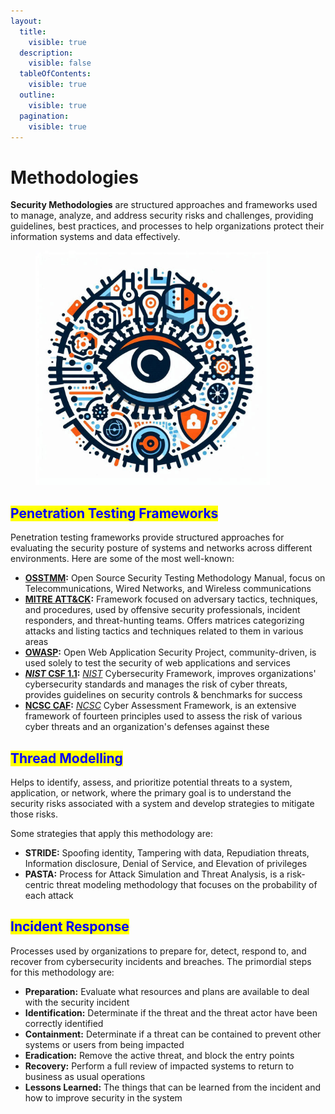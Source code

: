 ```yaml
---
layout:
  title:
    visible: true
  description:
    visible: false
  tableOfContents:
    visible: true
  outline:
    visible: true
  pagination:
    visible: true
---
```


# Methodologies

**Security Methodologies** are structured approaches and frameworks used to manage, analyze, and address security risks and challenges, providing guidelines, best practices, and processes to help organizations protect their information systems and data effectively.

<figure><img src="../../.gitbook/assets/image (8) (1) (1).png" alt="" width="375"><figcaption></figcaption></figure>

## <mark style="color:blue;">Penetration Testing Frameworks</mark>

Penetration testing frameworks provide structured approaches for evaluating the security posture of systems and networks across different environments. Here are some of the most well-known:

* [**OSSTMM**](https://www.isecom.org/OSSTMM.3.pdf)**:** Open Source Security Testing Methodology Manual, focus on Telecommunications, Wired Networks, and Wireless communications
* [**MITRE ATT\&CK**](https://attack.mitre.org)**:** Framework focused on adversary tactics, techniques, and procedures, used by offensive security professionals, incident responders, and threat-hunting teams. Offers matrices categorizing attacks and listing tactics and techniques related to them in various areas
* [**OWASP**](https://owasp.org/)**:** Open Web Application Security Project, community-driven, is used solely to test the security of web applications and services
* [_**NIST**_**&#x20;CSF 1.1**](https://www.nist.gov/cyberframework/csf-11-archive)**:** [_NIST_](https://www.nist.gov/) Cybersecurity Framework, improves organizations' cybersecurity standards and manages the risk of cyber threats, provides guidelines on security controls & benchmarks for success
* [**NCSC CAF**](https://www.ncsc.gov.uk/collection/cyber-assessment-framework)**:** [_NCSC_](https://www.ncsc.gov.uk/) Cyber Assessment Framework, is an extensive framework of fourteen principles used to assess the risk of various cyber threats and an organization's defenses against these

## <mark style="color:blue;">Thread Modelling</mark>

Helps to identify, assess, and prioritize potential threats to a system, application, or network, where the primary goal is to understand the security risks associated with a system and develop strategies to mitigate those risks.

Some strategies that apply this methodology are:

* **STRIDE:** Spoofing identity, Tampering with data, Repudiation threats, Information disclosure, Denial of Service, and Elevation of privileges
* **PASTA:** Process for Attack Simulation and Threat Analysis, is a risk-centric threat modeling methodology that focuses on the probability of each attack

## <mark style="color:blue;">Incident Response</mark>

Processes used by organizations to prepare for, detect, respond to, and recover from cybersecurity incidents and breaches. The primordial steps for this methodology are:

* **Preparation:** Evaluate what resources and plans are available to deal with the security incident
* **Identification:** Determinate if the threat and the threat actor have been correctly identified
* **Containment:** Determinate if a threat can be contained to prevent other systems or users from being impacted
* **Eradication:** Remove the active threat, and block the entry points
* **Recovery:** Perform a full review of impacted systems to return to business as usual operations&#x20;
* **Lessons Learned:** The things that can be learned from the incident and how to improve security in the system
